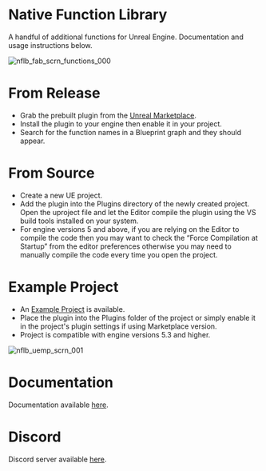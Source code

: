 # Native Function Library

A handful of additional functions for Unreal Engine. Documentation and usage instructions below.

![nflb_fab_scrn_functions_000](https://github.com/user-attachments/assets/3bc612bd-6845-4238-9e39-3782a41707ae)

# From Release

- Grab the prebuilt plugin from the [Unreal Marketplace](https://www.unrealengine.com/marketplace/en-US/profile/jawadato).
- Install the plugin to your engine then enable it in your project.
- Search for the function names in a Blueprint graph and they should appear.

# From Source

- Create a new UE project.
- Add the plugin into the Plugins directory of the newly created project. Open the uproject file and let the Editor compile the plugin using the VS build tools installed on your system.
- For engine versions 5 and above, if you are relying on the Editor to compile the code then you may want to check the “Force Compilation at Startup” from the editor preferences otherwise you may need to manually compile the code every time you open the project.

# Example Project

- An [Example Project](https://jawadato.itch.io/native-function-library-example) is available.
- Place the plugin into the Plugins folder of the project or simply enable it in the project's plugin settings if using Marketplace version.
- Project is compatible with engine versions 5.3 and higher.

![nflb_uemp_scrn_001](https://github.com/user-attachments/assets/c574f41d-326f-4cc7-83f2-21c2d268f94b)

# Documentation

Documentation available [here](https://jawadato.github.io/native-function-library-docs).

# Discord

Discord server available [here](https://discord.gg/mGbAhp56JX).
